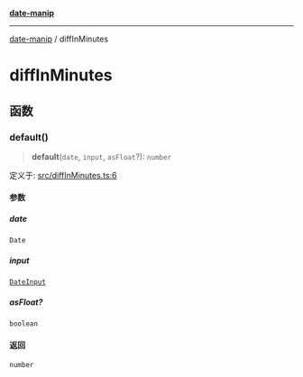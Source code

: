 [**date-manip**](index.md)

***

[date-manip](modules.md) / diffInMinutes

# diffInMinutes

## 函数

### default()

> **default**(`date`, `input`, `asFloat`?): `number`

定义于: [src/diffInMinutes.ts:6](https://github.com/fengxinming/date-manip/blob/672f1dce8f57973c145b734bdf778535cf1bb983/src/diffInMinutes.ts#L6)

#### 参数

##### date

`Date`

##### input

[`DateInput`](types.md#dateinput)

##### asFloat?

`boolean`

#### 返回

`number`
